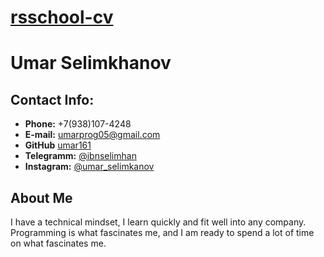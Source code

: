 # [rsschool-cv]()

# Umar Selimkhanov

## Contact Info:

- **Phone:** +7(938)107-4248
- **E-mail:** umarprog05@gmail.com
- **GitHub** [umar161](https://github.com/umar161)
- **Telegramm:** [@ibnselimhan](https://t.me/ibnselimhan)
- **Instagram:** [@umar_selimkanov](https://www.instagram.com/umar_selimkhanov/)

## About Me

I have a technical mindset, I learn quickly and fit well into any company. Programming is what fascinates me, and I am ready to spend a lot of time on what fascinates me.
